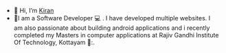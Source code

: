 - 👋 Hi, I’m <a href="https://github.com/kiranraj62">Kiran</a>
- 👀I am a Software Developer 💻 . I have developed multiple websites. I am also passionate about building android applications and i recently completed my Masters in computer applications at Rajiv Gandhi Institute Of Technology, Kottayam 🏫:.

<!---
kiranraj62/kiranraj62 is a ✨ special ✨ repository because its `README.md` (this file) appears on your GitHub profile.
You can click the Preview link to take a look at your changes.
--->
